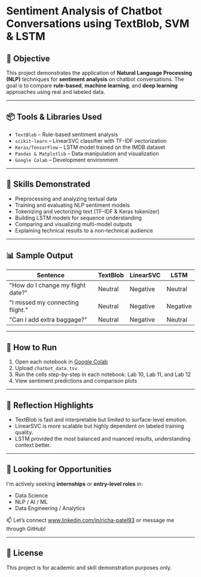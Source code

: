 # Sentiment Analysis of Chatbot Conversations using TextBlob, SVM & LSTM

## 🎯 Objective

This project demonstrates the application of **Natural Language Processing (NLP)** techniques for **sentiment analysis** on chatbot conversations. The goal is to compare **rule-based**, **machine learning**, and **deep learning** approaches using real and labeled data.

---

## 📦 Tools & Libraries Used

- `TextBlob` – Rule-based sentiment analysis
- `scikit-learn` – LinearSVC classifier with TF-IDF vectorization
- `Keras/TensorFlow` – LSTM model trained on the IMDB dataset
- `Pandas & Matplotlib` – Data manipulation and visualization
- `Google Colab` – Development environment

---

## 🧠 Skills Demonstrated

- Preprocessing and analyzing textual data
- Training and evaluating NLP sentiment models
- Tokenizing and vectorizing text (TF-IDF & Keras tokenizer)
- Building LSTM models for sequence understanding
- Comparing and visualizing multi-model outputs
- Explaining technical results to a non-technical audience

---

## 📊 Sample Output

| Sentence                                | TextBlob   | LinearSVC | LSTM     |
|-----------------------------------------|------------|-----------|----------|
| "How do I change my flight date?"       | Neutral    | Negative  | Neutral  |
| "I missed my connecting flight."        | Neutral    | Negative  | Negative |
| "Can I add extra baggage?"              | Neutral    | Negative  | Neutral  |

---

## 🚀 How to Run

1. Open each notebook in [Google Colab](https://colab.research.google.com/)
2. Upload `chatbot_data.tsv`
3. Run the cells step-by-step in each notebook: Lab 10, Lab 11, and Lab 12
4. View sentiment predictions and comparison plots

---

## 📌 Reflection Highlights

- TextBlob is fast and interpretable but limited to surface-level emotion.
- LinearSVC is more scalable but highly dependent on labeled training quality.
- LSTM provided the most balanced and nuanced results, understanding context better.

---

## 🤝 Looking for Opportunities

I'm actively seeking **internships** or **entry-level roles** in:

- Data Science  
- NLP / AI / ML  
- Data Engineering / Analytics  

📫 Let’s connect www.linkedin.com/in/richa-patel93 or message me through GitHub!

---

## 📁 License

This project is for academic and skill demonstration purposes only.
